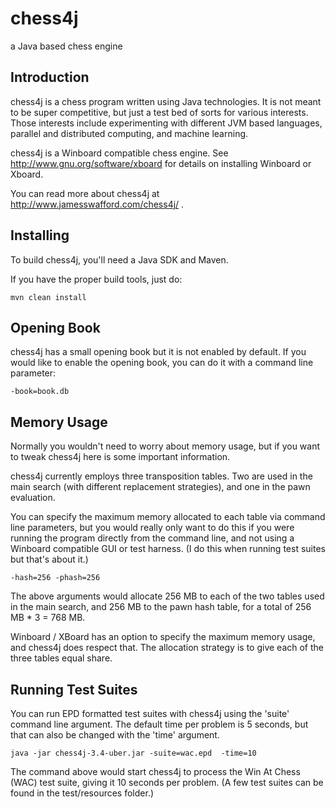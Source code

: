 # chess4j

a Java based chess engine

## Introduction 

chess4j is a chess program written using Java technologies. It is not meant to be super competitive, but just a test bed of sorts for various interests. Those interests include experimenting with different JVM based languages, parallel and distributed computing, and machine learning.

chess4j is a Winboard compatible chess engine.  See http://www.gnu.org/software/xboard for details on installing Winboard or Xboard.

You can read more about chess4j at http://www.jamesswafford.com/chess4j/ .

## Installing

To build chess4j, you'll need a Java SDK and Maven.  

If you have the proper build tools, just do:
 
 ```mvn clean install```  


## Opening Book

chess4j has a small opening book but it is not enabled by default.  If you
would like to enable the opening book, you can do it with a command line parameter:

```-book=book.db```


## Memory Usage

Normally you wouldn't need to worry about memory usage, but if you want to tweak
chess4j here is some important information.

chess4j currently employs three transposition tables.  Two are used in the main 
search (with different replacement strategies), and one in the pawn evaluation. 
 
You can specify the maximum memory allocated to each table via command line
parameters, but you would really only want to do this if you were running the program 
directly from the command line, and not using a Winboard compatible GUI or test harness. 
(I do this when running test suites but that's about it.)  

```
-hash=256 -phash=256
``` 

The above arguments would allocate 256 MB to each of the two tables used in the main search,
and 256 MB to the pawn hash table, for a total of 256 MB * 3 = 768 MB.  
 
Winboard / XBoard has an option to specify the maximum memory usage, and chess4j does
respect that.  The allocation strategy is to give each of the three tables equal share.


## Running Test Suites

You can run EPD formatted test suites with chess4j using the 'suite' command line argument.  The
default time per problem is 5 seconds, but that can also be changed with the 'time'
argument.

```
java -jar chess4j-3.4-uber.jar -suite=wac.epd  -time=10
```

The command above would start chess4j to process the Win At Chess (WAC) test suite,
giving it 10 seconds per problem.  (A few test suites can be found in the test/resources folder.)
